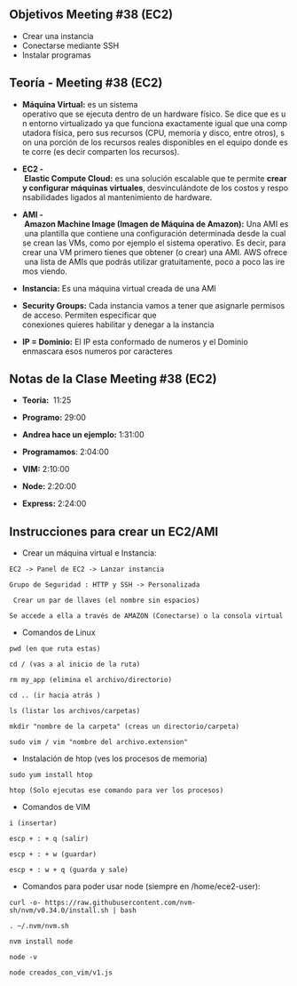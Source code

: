 
## Objetivos Meeting #38 (EC2)

-  Crear una instancia
- Conectarse mediante SSH
- Instalar programas


## Teoría - Meeting #38 (EC2)

- **Máquina Virtual:** es un sistema operativo que se ejecuta dentro de un hardware físico. Se dice que es un entorno virtualizado ya que funciona exactamente igual que una computadora física, pero sus recursos (CPU, memoria y disco, entre otros), son una porción de los recursos reales disponibles en el equipo donde este corre (es decir comparten los recursos).

- **EC2 - Elastic Compute Cloud:** es una solución escalable que te permite **crear y configurar máquinas virtuales**, desvinculándote de los costos y responsabilidades ligados al mantenimiento de hardware.

- **AMI - Amazon Machine Image (Imagen de Máquina de Amazon):** Una AMI es una plantilla que contiene una configuración determinada desde la cual se crean las VMs, como por ejemplo el sistema operativo. Es decir, para crear una VM primero tienes que obtener (o crear) una AMI. AWS ofrece una lista de AMIs que podrás utilizar gratuitamente, poco a poco las iremos viendo.

- **Instancia:** Es una máquina virtual creada de una AMI

- **Security Groups:** Cada instancia vamos a tener que asignarle permisos de acceso. Permiten especificar que conexiones quieres habilitar y denegar a la instancia 

- **IP = Dominio:** El IP esta conformado de numeros y el Dominio enmascara esos numeros por caracteres


## Notas de la Clase Meeting #38 (EC2)

- **Teoria:**  11:25

- **Programo:** 29:00

- **Andrea hace un ejemplo:** 1:31:00

- **Programamos**: 2:04:00

- **VIM:** 2:10:00

- **Node:** 2:20:00

- **Express:** 2:24:00

## Instrucciones para crear un EC2/AMI

- Crear un máquina virtual e Instancia:

```EC2
EC2 -> Panel de EC2 -> Lanzar instancia 
```
```EC2
Grupo de Seguridad : HTTP y SSH -> Personalizada
```

```EC2
 Crear un par de llaves (el nombre sin espacios)
```

```EC2
Se accede a ella a través de AMAZON (Conectarse) o la consola virtual 
```

- Comandos de Linux 

```EC2
pwd (en que ruta estas)
```

```EC2
cd / (vas a al inicio de la ruta)
```

```EC2
rm my_app (elimina el archivo/directorio)
```
```EC2
cd .. (ir hacia atrás )
```
```EC2
ls (listar los archivos/carpetas)
```
```EC2
mkdir "nombre de la carpeta" (creas un directorio/carpeta)
```

```EC2
sudo vim / vim "nombre del archivo.extension"
```


- Instalación de  htop (ves los procesos de memoria)

```EC2
sudo yum install htop
```

```EC2
htop (Solo ejecutas ese comando para ver los procesos)
```


- Comandos de VIM 

```EC2
i (insertar)
```

```EC2
escp + : + q (salir)
```

```EC2
escp + : + w (guardar)
```

```EC2
escp + : w + q (guarda y sale)
```

- Comandos para poder usar node (siempre en /home/ece2-user):

```EC2
curl -o- https://raw.githubusercontent.com/nvm-sh/nvm/v0.34.0/install.sh | bash
```

```EC2
. ~/.nvm/nvm.sh
```

```EC2
nvm install node
```

```EC2
node -v
```

```EC2
node creados_con_vim/v1.js
```
